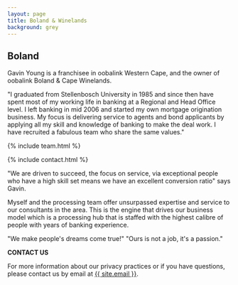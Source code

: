 ```yaml
---
layout: page
title: Boland & Winelands
background: grey
---
```

<div class="col-lg-12 text-center">
	<h2 class="section-heading text-uppercase">Boland</h2>
</div>

Gavin Young is a franchisee in oobalink Western Cape, and the owner of oobalink Boland & Cape Winelands.

"I graduated from Stellenbosch University in 1985 and since then have spent most of my working life in banking at a Regional and Head Office level.
I left banking in mid 2006 and started my own mortgage origination business.
My focus is delivering service to agents and bond applicants by applying all my skill and knowledge of banking to make the deal work. I have recruited a fabulous team who share the same values."

{% include team.html %}

{% include contact.html %}

"We are driven to succeed, the focus on service, via exceptional people who have a high skill set means we have an excellent conversion ratio" says Gavin.

Myself and the processing team offer unsurpassed expertise and service to our consultants in the area. This is the engine that drives our business model which is a processing hub that is staffed with the highest calibre of people with years of banking experience.

"We make people's dreams come true!"
"Ours is not a job, it's a passion."

**CONTACT US**

For more information about our privacy practices or if you have questions, please contact us by email at <a href="mailto:{{ site.email }}">{{ site.email }}</a>.
